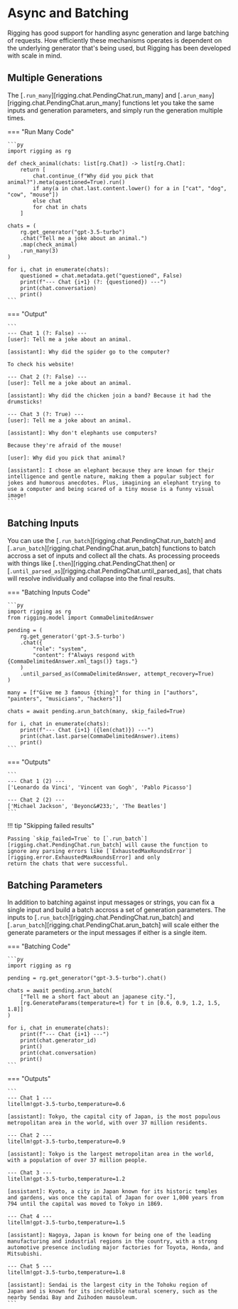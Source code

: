 # Async and Batching

Rigging has good support for handling async generation and large batching of requests. How efficiently
these mechanisms operates is dependent on the underlying generator that's being used, but Rigging has
been developed with scale in mind.

## Multiple Generations

The [`.run_many`][rigging.chat.PendingChat.run_many] and [`.arun_many`][rigging.chat.PendingChat.arun_many] functions
let you take the same inputs and generation parameters, and simply run the generation multiple times.

=== "Run Many Code"

    ```py
    import rigging as rg

    def check_animal(chats: list[rg.Chat]) -> list[rg.Chat]:
        return [
            chat.continue_(f"Why did you pick that animal?").meta(questioned=True).run()
            if any(a in chat.last.content.lower() for a in ["cat", "dog", "cow", "mouse"])
            else chat
            for chat in chats
        ]

    chats = (
        rg.get_generator("gpt-3.5-turbo")
        .chat("Tell me a joke about an animal.")
        .map(check_animal)
        .run_many(3)
    )

    for i, chat in enumerate(chats):
        questioned = chat.metadata.get("questioned", False)
        print(f"--- Chat {i+1} (?: {questioned}) ---")
        print(chat.conversation)
        print()
    ```

=== "Output"

    ```
    --- Chat 1 (?: False) ---
    [user]: Tell me a joke about an animal.

    [assistant]: Why did the spider go to the computer? 

    To check his website!

    --- Chat 2 (?: False) ---
    [user]: Tell me a joke about an animal.

    [assistant]: Why did the chicken join a band? Because it had the drumsticks!

    --- Chat 3 (?: True) ---
    [user]: Tell me a joke about an animal.

    [assistant]: Why don't elephants use computers?

    Because they're afraid of the mouse!

    [user]: Why did you pick that animal?

    [assistant]: I chose an elephant because they are known for their intelligence and gentle nature, making them a popular subject for jokes and humorous anecdotes. Plus, imagining an elephant trying to use a computer and being scared of a tiny mouse is a funny visual image!
    ```

## Batching Inputs

You can use the [`.run_batch`][rigging.chat.PendingChat.run_batch] and [`.arun_batch`][rigging.chat.PendingChat.arun_batch]
functions to batch accross a set of inputs and collect all the chats. As processing proceeds with things like
[`.then`][rigging.chat.PendingChat.then] or [`.until_parsed_as`][rigging.chat.PendingChat.until_parsed_as], that chats
will resolve individually and collapse into the final results.

=== "Batching Inputs Code"

    ```py
    import rigging as rg
    from rigging.model import CommaDelimitedAnswer

    pending = (
        rg.get_generator('gpt-3.5-turbo')
        .chat({
            "role": "system",
            "content": f"Always respond with {CommaDelimitedAnswer.xml_tags()} tags."}
        )
        .until_parsed_as(CommaDelimitedAnswer, attempt_recovery=True)
    )

    many = [f"Give me 3 famous {thing}" for thing in ["authors", "painters", "musicians", "hackers"]]

    chats = await pending.arun_batch(many, skip_failed=True)

    for i, chat in enumerate(chats):
        print(f"--- Chat {i+1} ({len(chat)}) ---")
        print(chat.last.parse(CommaDelimitedAnswer).items)
        print()
    ```

=== "Outputs"

    ```
    --- Chat 1 (2) ---
    ['Leonardo da Vinci', 'Vincent van Gogh', 'Pablo Picasso']

    --- Chat 2 (2) ---
    ['Michael Jackson', 'Beyonc&#233;', 'The Beatles']
    ```

!!! tip "Skipping failed results"

    Passing `skip_failed=True` to [`.run_batch`][rigging.chat.PendingChat.run_batch] will cause the function to
    ignore any parsing errors like [`ExhaustedMaxRoundsError`][rigging.error.ExhaustedMaxRoundsError] and only
    return the chats that were successful.


## Batching Parameters

In addition to batching against input messages or strings, you can fix a single input
and build a batch accross a set of generation parameters. The inputs to
[`.run_batch`][rigging.chat.PendingChat.run_batch] and [`.arun_batch`][rigging.chat.PendingChat.arun_batch]
will scale either the generate parameters or the input messages if either is a single item.

=== "Batching Code"

    ```py
    import rigging as rg

    pending = rg.get_generator("gpt-3.5-turbo").chat()

    chats = await pending.arun_batch(
        ["Tell me a short fact about an japanese city."],
        [rg.GenerateParams(temperature=t) for t in [0.6, 0.9, 1.2, 1.5, 1.8]]
    )

    for i, chat in enumerate(chats):
        print(f"--- Chat {i+1} ---")
        print(chat.generator_id)
        print()
        print(chat.conversation)
        print()
    ```

=== "Outputs"

    ```
    --- Chat 1 ---
    litellm!gpt-3.5-turbo,temperature=0.6

    [assistant]: Tokyo, the capital city of Japan, is the most populous
    metropolitan area in the world, with over 37 million residents.

    --- Chat 2 ---
    litellm!gpt-3.5-turbo,temperature=0.9

    [assistant]: Tokyo is the largest metropolitan area in the world,
    with a population of over 37 million people.

    --- Chat 3 ---
    litellm!gpt-3.5-turbo,temperature=1.2

    [assistant]: Kyoto, a city in Japan known for its historic temples
    and gardens, was once the capital of Japan for over 1,000 years from
    794 until the capital was moved to Tokyo in 1869.

    --- Chat 4 ---
    litellm!gpt-3.5-turbo,temperature=1.5

    [assistant]: Nagoya, Japan is known for being one of the leading
    manufacturing and industrial regions in the country, with a strong
    automotive presence including major factories for Toyota, Honda, and Mitsubishi.

    --- Chat 5 ---
    litellm!gpt-3.5-turbo,temperature=1.8

    [assistant]: Sendai is the largest city in the Tohoku region of
    Japan and is known for its incredible natural scenery, such as the
    nearby Sendai Bay and Zuihoden mausoleum.
    ```